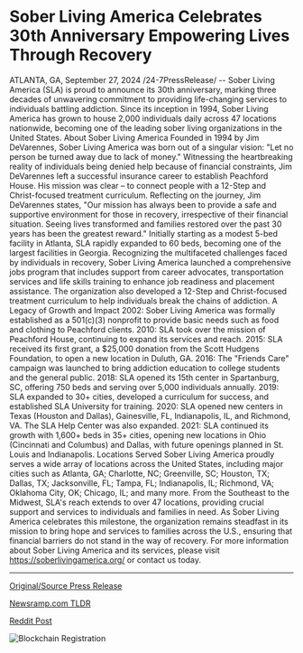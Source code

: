 # Sober Living America Celebrates 30th Anniversary Empowering Lives Through Recovery

ATLANTA, GA, September 27, 2024 /24-7PressRelease/ -- Sober Living America (SLA) is proud to announce its 30th anniversary, marking three decades of unwavering commitment to providing life-changing services to individuals battling addiction. Since its inception in 1994, Sober Living America has grown to house 2,000 individuals daily across 47 locations nationwide, becoming one of the leading sober living organizations in the United States.  About Sober Living America Founded in 1994 by Jim DeVarennes, Sober Living America was born out of a singular vision: "Let no person be turned away due to lack of money." Witnessing the heartbreaking reality of individuals being denied help because of financial constraints, Jim DeVarennes left a successful insurance career to establish Peachford House. His mission was clear – to connect people with a 12-Step and Christ-focused treatment curriculum. Reflecting on the journey, Jim DeVarennes states, "Our mission has always been to provide a safe and supportive environment for those in recovery, irrespective of their financial situation. Seeing lives transformed and families restored over the past 30 years has been the greatest reward."  Initially starting as a modest 5-bed facility in Atlanta, SLA rapidly expanded to 60 beds, becoming one of the largest facilities in Georgia. Recognizing the multifaceted challenges faced by individuals in recovery, Sober Living America launched a comprehensive jobs program that includes support from career advocates, transportation services and life skills training to enhance job readiness and placement assistance. The organization also developed a 12-Step and Christ-focused treatment curriculum to help individuals break the chains of addiction.  A Legacy of Growth and Impact 2002: Sober Living America was formally established as a 501(c)(3) nonprofit to provide basic needs such as food and clothing to Peachford clients. 2010: SLA took over the mission of Peachford House, continuing to expand its services and reach. 2015: SLA received its first grant, a $25,000 donation from the Scott Hudgens Foundation, to open a new location in Duluth, GA. 2016: The "Friends Care" campaign was launched to bring addiction education to college students and the general public. 2018: SLA opened its 15th center in Spartanburg, SC, offering 750 beds and serving over 5,000 individuals annually. 2019: SLA expanded to 30+ cities, developed a curriculum for success, and established SLA University for training. 2020: SLA opened new centers in Texas (Houston and Dallas), Gainesville, FL, Indianapolis, IL, and Richmond, VA. The SLA Help Center was also expanded. 2021: SLA continued its growth with 1,600+ beds in 35+ cities, opening new locations in Ohio (Cincinnati and Columbus) and Dallas, with future openings planned in St. Louis and Indianapolis.  Locations Served Sober Living America proudly serves a wide array of locations across the United States, including major cities such as Atlanta, GA; Charlotte, NC; Greenville, SC; Houston, TX; Dallas, TX; Jacksonville, FL; Tampa, FL; Indianapolis, IL; Richmond, VA; Oklahoma City, OK; Chicago, IL; and many more. From the Southeast to the Midwest, SLA's reach extends to over 47 locations, providing crucial support and services to individuals and families in need.  As Sober Living America celebrates this milestone, the organization remains steadfast in its mission to bring hope and services to families across the U.S., ensuring that financial barriers do not stand in the way of recovery.  For more information about Sober Living America and its services, please visit https://soberlivingamerica.org/ or contact us today. 

---

[Original/Source Press Release](https://www.24-7pressrelease.com/press-release/514727/sober-living-america-celebrates-30th-anniversary-empowering-lives-through-recovery)
                    

[Newsramp.com TLDR](https://newsramp.com/curated-news/sober-living-america-marks-30th-anniversary-with-nationwide-impact/10cbe8db50682d22f988ed72e6076f63) 

 



[Reddit Post](https://www.reddit.com/r/newsramp/comments/1fqi1gn/sober_living_america_marks_30th_anniversary_with/) 



![Blockchain Registration](https://cdn.newsramp.app/24-7PressRelease/qrcode/249/27/silkGtV3.webp)